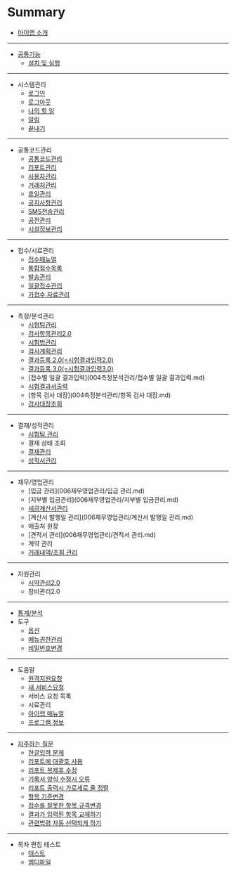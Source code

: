 # Summary

* [아이랩 소개](README.md)  
----
* [공통기능](000공통기능.md)
  - [설치 및 실행](000공통기능/01설치및실행.md)  
----
* 시스템관리
  - [로그인](001시스템관리/01로그인.md)
  - [로그아웃](001시스템관리/02로그아웃.md)
  - [나의 할 일](001시스템관리/03나의할일.md)
  - [알림](001시스템관리/04알림.md)
  - [끝내기](001시스템관리/05끝내기.md)  
----
* 공통코드관리
  - [공통코드관리](002공통코드관리/공통코드관리.md)
  - [리포트관리](002공통코드관리/리포트관리.md)
  - [사용자관리](002공통코드관리/사용자관리.md)
  - [거래처관리](002공통코드관리/거래처관리.md)
  - [휴일관리](002공통코드관리/휴일관리.md)
  - [공지사항관리](002공통코드관리/공지사항관리.md)
  - [SMS전송관리](002공통코드관리/SMS전송관리.md)
  - [공전관리](002공통코드관리/공전관리.md)
  - [시설정보관리](002공통코드관리/시설정보관리.md)  
----
* 접수/시료관리
  - [접수매뉴얼](003접수시료관리/접수매뉴얼.md)
  - [통합접수목록](003접수시료관리/통합접수목록.md)
  - [발송관리](003접수시료관리/발송관리.md)
  - [일괄접수관리](003접수시료관리/일괄접수관리.md)
  - [가접수 자료관리](003접수시료관리/가접수자료관리.md)  
----
* 측정/분석관리
  - [시험팀관리](004측정분석관리/시험팀관리.md)
  - [검사항목관리2.0](004측정분석관리/검사항목관리.md)
  - [시험법관리](004측정분석관리/시험법관리.md)
  - [검사계획관리](004측정분석관리/검사계획관리.md)
  - [결과등록 2.0\(=시험결과입력2.0\)](004측정분석관리/결과등록20.md)
  - [결과등록 3.0\(=시험결과입력3.0\)](004측정분석관리/결과등록30.md)
  - [접수별 일괄 결과입력](004측정분석관리/접수별 일괄 결과입력.md)
  - [시험결과서출력](004측정분석관리/시험결과서출력.md)
  - [항목 검사 대장](004측정분석관리/항목 검사 대장.md)
  - [검사대장조회](004측정분석관리/검사대장조회.md)  
----
* 결재/성적관리
  - [시험팀 관리](005결재성적관리/시험팀관리.md)
  - 결재 상태 조회
  - [결재관리](005결재성적관리/결재관리.md)
  - [성적서관리](005결재성적관리/성적서관리.md)  
----
* 재무/영업관리
  - [입금 관리](006재무영업관리/입금 관리.md)
  - [지부별 입금관리](006재무영업관리/지부별 입금관리.md)
  - [세금계산서관리](006재무영업관리/세금계산서관리.md)
  - [계산서 발행일 관리](006재무영업관리/계산서 발행일 관리.md)
  - 매출처 원장
  - [견적서 관리](006재무영업관리/견적서 관리.md)
  - 계약 관리
  - [거래내역/조회 관리](006재무영업관리/거래내역조회관리.md)  
----
* 자원관리
  - [시약관리2.0](007자원관리/시약관리20.md)
  - 장비관리2.0  
----
* [통계/분석](008통계분석.md)  
* 도구
  - [옵션](009도구/옵션.md)
  - [메뉴권한관리](009도구/메뉴권한관리.md)
  - [비밀번호변경](009도구/비밀번호변경.md)  
----
* 도움말
  - [원격지원요청](010도움말/원격지원요청.md)
  - [새 서비스요청](010도움말/새서비스요청.md)
  - 서비스 요청 목록
  - 시료관리
  - [아이랩 매뉴얼](010도움말/아이랩매뉴얼.md)
  - [프로그램 정보](010도움말/프로그램정보.md)  
----
* [자주하는 질문](자주하는질문.md)
  - [한글입력 문제](자주하는질문/000-01한글입력문제.md)
  - [리포트에 대괄호 사용](자주하는질문/002-01리포트대괄호사용.md)
  - [리포트 복제후 수정](자주하는질문/002-02리포트복제수정.md)
  - [기록서 양식 수정시 오류](자주하는질문/002-03기록서양식수정시오류.md)
  - [리포트 출력시 가로세로 줄 정렬](자주하는질문/002-04리포트가로세로줄정렬.md)
  - [항목 기준변경](자주하는질문/003-01항목기준변경.md)
  - [접수를 잘못한 항목 규격변경](자주하는질문/003-02접수된항목규격변경.md)
  - [결과가 입력된 항목 교체하기](자주하는질문/004-01결과가입력된항목교체하기.md)
  - [관련법령 자동 선택되게 하기](자주하는질문/004-02관련법령자동설정.md)

----
* 목차 편집 테스트
  * [테스트](test/test.md)
  * [엠디파일](test/mymdfile.md)